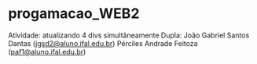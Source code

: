 # progamacao_WEB2

Atividade: atualizando 4 divs simultâneamente
Dupla: João Gabriel Santos Dantas (jgsd2@aluno.ifal.edu.br)
       Pérciles Andrade Feitoza (paf1@aluno.ifal.edu.br)
